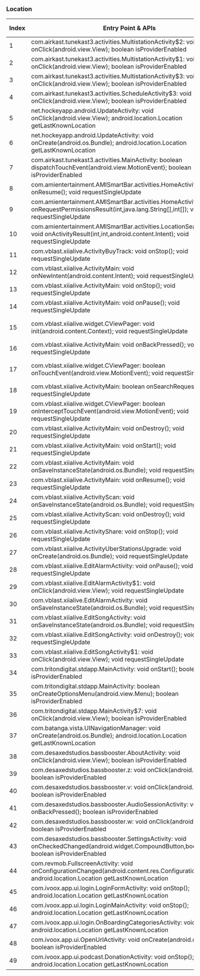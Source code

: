 ### Location
| Index | Entry Point & APIs | Screen shot | Resource id | Label |
| ------------- | ------------- | ------------- |-------------|-------------|
| 1 | com.airkast.tunekast3.activities.MultistationActivity$2: void onClick(android.view.View); boolean isProviderEnabled | ![](C:\Users\hfu\Documents\COSMOS\output\py\Play_win8\Music_Audio\com.airkast.WFUNFM\com.airkast.tunekast3.activities.MultistationActivity.png) |  | |
| 2 | com.airkast.tunekast3.activities.MultistationActivity$1: void onClick(android.view.View); boolean isProviderEnabled | ![](C:\Users\hfu\Documents\COSMOS\output\py\Play_win8\Music_Audio\com.airkast.WFUNFM\com.airkast.tunekast3.activities.MultistationActivity.png) |  | |
| 3 | com.airkast.tunekast3.activities.MultistationActivity$3: void onClick(android.view.View); boolean isProviderEnabled | ![](C:\Users\hfu\Documents\COSMOS\output\py\Play_win8\Music_Audio\com.airkast.WFUNFM\com.airkast.tunekast3.activities.MultistationActivity.png) |  | |
| 4 | com.airkast.tunekast3.activities.ScheduleActivity$3: void onClick(android.view.View); boolean isProviderEnabled | ![](C:\Users\hfu\Documents\COSMOS\output\py\Play_win8\Music_Audio\com.airkast.WFUNFM\com.airkast.tunekast3.activities.ScheduleActivity.png) |  | |
| 5 | net.hockeyapp.android.UpdateActivity: void onClick(android.view.View); android.location.Location getLastKnownLocation | ![](C:\Users\hfu\Documents\COSMOS\output\py\Play_win8\Music_Audio\com.airkast.TJMS\net.hockeyapp.android.UpdateActivity.png) |  | |
| 6 | net.hockeyapp.android.UpdateActivity: void onCreate(android.os.Bundle); android.location.Location getLastKnownLocation | ![](C:\Users\hfu\Documents\COSMOS\output\py\Play_win8\Music_Audio\com.airkast.TJMS\net.hockeyapp.android.UpdateActivity.png) |  | |
| 7 | com.airkast.tunekast3.activities.MainActivity: boolean dispatchTouchEvent(android.view.MotionEvent); boolean isProviderEnabled | ![](C:\Users\hfu\Documents\COSMOS\output\py\Play_win8\Music_Audio\com.airkast.WFUNFM\com.airkast.tunekast3.activities.MainActivity.png) |  | |
| 8 | com.amientertainment.AMISmartBar.activities.HomeActivity: void onResume(); void requestSingleUpdate | ![](C:\Users\hfu\Documents\COSMOS\output\py\Play_win8\Music_Audio\com.amientertainment.AMISmartBar\com.amientertainment.AMISmartBar.activities.HomeActivity.png) |  | |
| 9 | com.amientertainment.AMISmartBar.activities.HomeActivity: void onRequestPermissionsResult(int,java.lang.String[],int[]); void requestSingleUpdate | ![](C:\Users\hfu\Documents\COSMOS\output\py\Play_win8\Music_Audio\com.amientertainment.AMISmartBar\com.amientertainment.AMISmartBar.activities.HomeActivity.png) |  | |
| 10 | com.amientertainment.AMISmartBar.activities.LocationSearchActivity: void onActivityResult(int,int,android.content.Intent); void requestSingleUpdate | ![](C:\Users\hfu\Documents\COSMOS\output\py\Play_win8\Music_Audio\com.amientertainment.AMISmartBar\com.amientertainment.AMISmartBar.activities.LocationSearchActivity.png) |  | |
| 11 | com.vblast.xiialive.ActivityBuyTrack: void onStop(); void requestSingleUpdate | ![](C:\Users\hfu\Documents\COSMOS\output\py\Play_win8\Music_Audio\com.android.DroidLiveLite\com.vblast.xiialive.ActivityBuyTrack.png) |  | |
| 12 | com.vblast.xiialive.ActivityMain: void onNewIntent(android.content.Intent); void requestSingleUpdate | ![](C:\Users\hfu\Documents\COSMOS\output\py\Play_win8\Music_Audio\com.android.DroidLiveLite\com.vblast.xiialive.ActivityMain.png) |  | |
| 13 | com.vblast.xiialive.ActivityMain: void onStop(); void requestSingleUpdate | ![](C:\Users\hfu\Documents\COSMOS\output\py\Play_win8\Music_Audio\com.android.DroidLiveLite\com.vblast.xiialive.ActivityMain.png) |  | |
| 14 | com.vblast.xiialive.ActivityMain: void onPause(); void requestSingleUpdate | ![](C:\Users\hfu\Documents\COSMOS\output\py\Play_win8\Music_Audio\com.android.DroidLiveLite\com.vblast.xiialive.ActivityMain.png) |  | |
| 15 | com.vblast.xiialive.widget.CViewPager: void init(android.content.Context); void requestSingleUpdate | ![](C:\Users\hfu\Documents\COSMOS\output\py\Play_win8\Music_Audio\com.android.DroidLiveLite\com.vblast.xiialive.ActivityMain.png) | {'2131755297': <sensitive_component.SensitiveComponent.SensitiveView object at 0x09518DD0>} | |
| 16 | com.vblast.xiialive.ActivityMain: void onBackPressed(); void requestSingleUpdate | ![](C:\Users\hfu\Documents\COSMOS\output\py\Play_win8\Music_Audio\com.android.DroidLiveLite\com.vblast.xiialive.ActivityMain.png) |  | |
| 17 | com.vblast.xiialive.widget.CViewPager: boolean onTouchEvent(android.view.MotionEvent); void requestSingleUpdate | ![](C:\Users\hfu\Documents\COSMOS\output\py\Play_win8\Music_Audio\com.android.DroidLiveLite\com.vblast.xiialive.ActivityMain.png) | {'2131755297': <sensitive_component.SensitiveComponent.SensitiveView object at 0x09518910>} | |
| 18 | com.vblast.xiialive.ActivityMain: boolean onSearchRequested(); void requestSingleUpdate | ![](C:\Users\hfu\Documents\COSMOS\output\py\Play_win8\Music_Audio\com.android.DroidLiveLite\com.vblast.xiialive.ActivityMain.png) |  | |
| 19 | com.vblast.xiialive.widget.CViewPager: boolean onInterceptTouchEvent(android.view.MotionEvent); void requestSingleUpdate | ![](C:\Users\hfu\Documents\COSMOS\output\py\Play_win8\Music_Audio\com.android.DroidLiveLite\com.vblast.xiialive.ActivityMain.png) | {'2131755297': <sensitive_component.SensitiveComponent.SensitiveView object at 0x095181F0>} | |
| 20 | com.vblast.xiialive.ActivityMain: void onDestroy(); void requestSingleUpdate | ![](C:\Users\hfu\Documents\COSMOS\output\py\Play_win8\Music_Audio\com.android.DroidLiveLite\com.vblast.xiialive.ActivityMain.png) |  | |
| 21 | com.vblast.xiialive.ActivityMain: void onStart(); void requestSingleUpdate | ![](C:\Users\hfu\Documents\COSMOS\output\py\Play_win8\Music_Audio\com.android.DroidLiveLite\com.vblast.xiialive.ActivityMain.png) |  | |
| 22 | com.vblast.xiialive.ActivityMain: void onSaveInstanceState(android.os.Bundle); void requestSingleUpdate | ![](C:\Users\hfu\Documents\COSMOS\output\py\Play_win8\Music_Audio\com.android.DroidLiveLite\com.vblast.xiialive.ActivityMain.png) |  | |
| 23 | com.vblast.xiialive.ActivityMain: void onResume(); void requestSingleUpdate | ![](C:\Users\hfu\Documents\COSMOS\output\py\Play_win8\Music_Audio\com.android.DroidLiveLite\com.vblast.xiialive.ActivityMain.png) |  | |
| 24 | com.vblast.xiialive.ActivityScan: void onSaveInstanceState(android.os.Bundle); void requestSingleUpdate | ![](C:\Users\hfu\Documents\COSMOS\output\py\Play_win8\Music_Audio\com.android.DroidLiveLite\com.vblast.xiialive.ActivityScan.png) |  | |
| 25 | com.vblast.xiialive.ActivityScan: void onDestroy(); void requestSingleUpdate | ![](C:\Users\hfu\Documents\COSMOS\output\py\Play_win8\Music_Audio\com.android.DroidLiveLite\com.vblast.xiialive.ActivityScan.png) |  | |
| 26 | com.vblast.xiialive.ActivityShare: void onStop(); void requestSingleUpdate | ![](C:\Users\hfu\Documents\COSMOS\output\py\Play_win8\Music_Audio\com.android.DroidLiveLite\com.vblast.xiialive.ActivityShare.png) |  | |
| 27 | com.vblast.xiialive.ActivityUberStationsUpgrade: void onCreate(android.os.Bundle); void requestSingleUpdate | ![](C:\Users\hfu\Documents\COSMOS\output\py\Play_win8\Music_Audio\com.android.DroidLiveLite\com.vblast.xiialive.ActivityUberStationsUpgrade.png) |  | |
| 28 | com.vblast.xiialive.EditAlarmActivity: void onPause(); void requestSingleUpdate | ![](C:\Users\hfu\Documents\COSMOS\output\py\Play_win8\Music_Audio\com.android.DroidLiveLite\com.vblast.xiialive.EditAlarmActivity.png) |  | |
| 29 | com.vblast.xiialive.EditAlarmActivity$1: void onClick(android.view.View); void requestSingleUpdate | ![](C:\Users\hfu\Documents\COSMOS\output\py\Play_win8\Music_Audio\com.android.DroidLiveLite\com.vblast.xiialive.EditAlarmActivity.png) |  | |
| 30 | com.vblast.xiialive.EditAlarmActivity: void onSaveInstanceState(android.os.Bundle); void requestSingleUpdate | ![](C:\Users\hfu\Documents\COSMOS\output\py\Play_win8\Music_Audio\com.android.DroidLiveLite\com.vblast.xiialive.EditAlarmActivity.png) |  | |
| 31 | com.vblast.xiialive.EditSongActivity: void onSaveInstanceState(android.os.Bundle); void requestSingleUpdate | ![](C:\Users\hfu\Documents\COSMOS\output\py\Play_win8\Music_Audio\com.android.DroidLiveLite\com.vblast.xiialive.EditSongActivity.png) |  | |
| 32 | com.vblast.xiialive.EditSongActivity: void onDestroy(); void requestSingleUpdate | ![](C:\Users\hfu\Documents\COSMOS\output\py\Play_win8\Music_Audio\com.android.DroidLiveLite\com.vblast.xiialive.EditSongActivity.png) |  | |
| 33 | com.vblast.xiialive.EditSongActivity$1: void onClick(android.view.View); void requestSingleUpdate | ![](C:\Users\hfu\Documents\COSMOS\output\py\Play_win8\Music_Audio\com.android.DroidLiveLite\com.vblast.xiialive.EditSongActivity.png) |  | |
| 34 | com.tritondigital.stdapp.MainActivity: void onStart(); boolean isProviderEnabled | ![](C:\Users\hfu\Documents\COSMOS\output\py\Play_win8\Music_Audio\com.badlandsairtimellc.kbad\com.tritondigital.stdapp.MainActivity.png) |  | |
| 35 | com.tritondigital.stdapp.MainActivity: boolean onCreateOptionsMenu(android.view.Menu); boolean isProviderEnabled | ![](C:\Users\hfu\Documents\COSMOS\output\py\Play_win8\Music_Audio\com.badlandsairtimellc.kbad\com.tritondigital.stdapp.MainActivity.png) |  | |
| 36 | com.tritondigital.stdapp.MainActivity$7: void onClick(android.view.View); boolean isProviderEnabled | ![](C:\Users\hfu\Documents\COSMOS\output\py\Play_win8\Music_Audio\com.badlandsairtimellc.kbad\com.tritondigital.stdapp.MainActivity.png) |  | |
| 37 | com.batanga.vista.UINavigationManager: void onCreate(android.os.Bundle); android.location.Location getLastKnownLocation | ![](C:\Users\hfu\Documents\COSMOS\output\py\Play_win8\Music_Audio\com.batanga\com.batanga.vista.UINavigationManager.png) |  | |
| 38 | com.desaxedstudios.bassbooster.AboutActivity: void onClick(android.view.View); boolean isProviderEnabled | ![](C:\Users\hfu\Documents\COSMOS\output\py\Play_win8\Music_Audio\com.desaxedstudios.bassbooster\com.desaxedstudios.bassbooster.AboutActivity.png) |  | |
| 39 | com.desaxedstudios.bassbooster.z: void onClick(android.view.View); boolean isProviderEnabled | ![](C:\Users\hfu\Documents\COSMOS\output\py\Play_win8\Music_Audio\com.desaxedstudios.bassbooster\com.desaxedstudios.bassbooster.AudioSessionActivity.png) |  | |
| 40 | com.desaxedstudios.bassbooster.v: void onClick(android.view.View); boolean isProviderEnabled | ![](C:\Users\hfu\Documents\COSMOS\output\py\Play_win8\Music_Audio\com.desaxedstudios.bassbooster\com.desaxedstudios.bassbooster.AudioSessionActivity.png) |  | |
| 41 | com.desaxedstudios.bassbooster.AudioSessionActivity: void onBackPressed(); boolean isProviderEnabled | ![](C:\Users\hfu\Documents\COSMOS\output\py\Play_win8\Music_Audio\com.desaxedstudios.bassbooster\com.desaxedstudios.bassbooster.AudioSessionActivity.png) |  | |
| 42 | com.desaxedstudios.bassbooster.w: void onClick(android.view.View); boolean isProviderEnabled | ![](C:\Users\hfu\Documents\COSMOS\output\py\Play_win8\Music_Audio\com.desaxedstudios.bassbooster\com.desaxedstudios.bassbooster.AudioSessionActivity.png) |  | |
| 43 | com.desaxedstudios.bassbooster.SettingsActivity: void onCheckedChanged(android.widget.CompoundButton,boolean); boolean isProviderEnabled | ![](C:\Users\hfu\Documents\COSMOS\output\py\Play_win8\Music_Audio\com.desaxedstudios.bassbooster\com.desaxedstudios.bassbooster.SettingsActivity.png) |  | |
| 44 | com.revmob.FullscreenActivity: void onConfigurationChanged(android.content.res.Configuration); android.location.Location getLastKnownLocation | ![](C:\Users\hfu\Documents\COSMOS\output\py\Play_win8\Music_Audio\com.professionalmusic.virtual_djmixer\com.revmob.FullscreenActivity.png) |  | |
| 45 | com.ivoox.app.ui.login.LoginFormActivity: void onStop(); android.location.Location getLastKnownLocation | ![](C:\Users\hfu\Documents\COSMOS\output\py\Play_win8\Music_Audio\com.ivoox.app\com.ivoox.app.ui.login.LoginFormActivity.png) |  | |
| 46 | com.ivoox.app.ui.login.LoginMainActivity: void onStop(); android.location.Location getLastKnownLocation | ![](C:\Users\hfu\Documents\COSMOS\output\py\Play_win8\Music_Audio\com.ivoox.app\com.ivoox.app.ui.login.LoginMainActivity.png) |  | |
| 47 | com.ivoox.app.ui.login.OnBoardingCategoriesActivity: void onStop(); android.location.Location getLastKnownLocation | ![](C:\Users\hfu\Documents\COSMOS\output\py\Play_win8\Music_Audio\com.ivoox.app9\com.ivoox.app.ui.login.OnBoardingCategoriesActivity.png) |  | |
| 48 | com.ivoox.app.ui.OpenUrlActivity: void onCreate(android.os.Bundle); boolean isProviderEnabled | ![](C:\Users\hfu\Documents\COSMOS\output\py\Play_win8\Music_Audio\com.ivoox.app\com.ivoox.app.ui.OpenUrlActivity.png) |  | |
| 49 | com.ivoox.app.ui.podcast.DonationActivity: void onStop(); android.location.Location getLastKnownLocation | ![](C:\Users\hfu\Documents\COSMOS\output\py\Play_win8\Music_Audio\com.ivoox.app9\com.ivoox.app.ui.podcast.DonationActivity.png) |  | |
